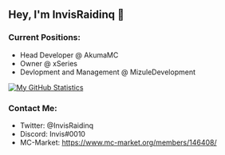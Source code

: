 ## Hey, I'm InvisRaidinq 👋

### Current Positions:
* Head Developer @ AkumaMC
* Owner @ xSeries
* Devlopment and Management @ MizuleDevelopment

[![My GitHub Statistics](https://github-readme-stats.vercel.app/api?username=InvisRaidinq&count_private=false&show_icons=true)](https://github.com/anuraghazra/github-readme-stats)

### Contact Me:
* Twitter: @InvisRaidinq
* Discord: Invis#0010
* MC-Market: https://www.mc-market.org/members/146408/
